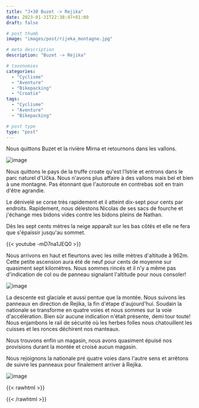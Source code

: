 ```yaml
---
title: "J+30 Buzet -> Rejika"
date: 2023-01-31T22:38:47+01:00
draft: false

# post thumb
image: "images/post/rijeka_montagne.jpg"

# meta description
description: "Buzet -> Rejika"

# taxonomies
categories:
  - "Cyclisme" 
  - "Aventure" 
  - "Bikepacking"
  - "Croatie" 
tags:
  - "Cyclisme" 
  - "Aventure" 
  - "Bikepacking" 

# post type
type: "post"
---
```


Nous quittons Buzet et la rivière Mirna et retournons dans les vallons. 

![image](../../images/post/rijeka_buzet.jpg)

Nous quittons le pays de la truffe croate qu'est l'Istrie et entrons dans le parc naturel d'Učka. Nous n'avons plus affaire à des vallons mais bel et bien à une montagne. Pas étonnant que l'autoroute en contrebas soit en train d'être agrandie. 

Le dénivelé se corse très rapidement et il atteint dix-sept pour cents par endroits. Rapidement, nous délestons Nicolas de ses sacs de fourche et j'échange mes bidons vides contre les bidons pleins de Nathan. 

Dès les sept cents mètres la neige apparaît sur les bas côtés et elle ne fera que s'épaissir jusqu'au sommet. 

{{< youtube -mD7na1JEQ0 >}} 

Nous arrivons en haut et fleurtons avec les mille mètres d'altitude à 962m. Cette petite ascension aura été de neuf pour cents de moyenne sur quasiment sept kilomètres. Nous sommes rincés et il n'y a même pas d'indication de col ou de panneau signalant l'altitude pour nous consoler! 

![image](../../images/post/rijeka_sommet.jpg)

La descente est glaciale et aussi pentue que la montée. Nous suivons les panneaux en direction de Rejika, la fin d'étape d'aujourd'hui. Soudain la nationale se transforme en quatre voies et nous sommes sur la voie d'accélération. Bien sûr aucune indication n'était présente, demi tour toute! Nous enjambons le rail de sécurité où les herbes folles nous chatouillent les cuisses et les ronces déchirent nos manteaux. 

Nous trouvons enfin un magasin, nous avons quasiment épuisé nos provisions durant la montée et croisé aucun magasin. 

Nous rejoignons la nationale pré quatre voies dans l'autre sens et arrêtons de suivre les panneaux pour finalement arriver à Rejika. 

![image](../../images/post/rijeka_mer.jpg)

{{< rawhtml >}}
<div class="strava-embed-placeholder" data-embed-type="activity" data-embed-id="8482907883"></div><script src="https://strava-embeds.com/embed.js"></script>
{{< /rawhtml >}}
